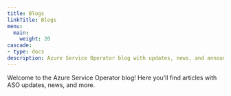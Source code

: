 ```yaml
---
title: Blogs
linkTitle: Blogs
menu:
  main:
    weight: 20
cascade:
- type: docs
description: Azure Service Operator blog with updates, news, and announcements
---
```


Welcome to the Azure Service Operator blog! Here you'll find articles with ASO updates, news, and more.
